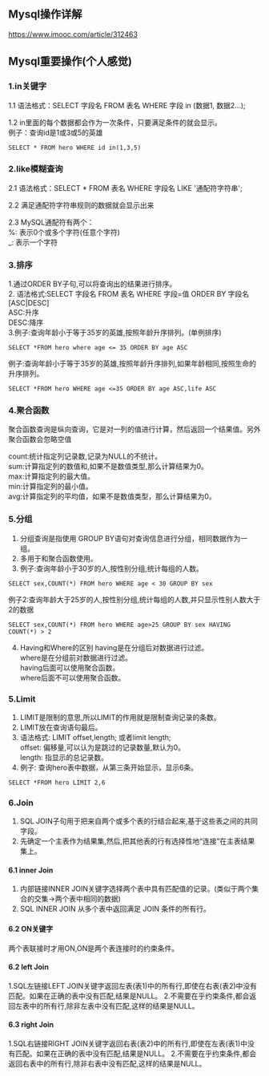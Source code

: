 ## Mysql操作详解
https://www.imooc.com/article/312463

## Mysql重要操作(个人感觉)
### 1.in关键字
1.1 语法格式：SELECT 字段名 FROM 表名 WHERE 字段 in (数据1, 数据2...);  

1.2 in里面的每个数据都会作为一次条件，只要满足条件的就会显示。  
例子：查询id是1或3或5的英雄
```
SELECT * FROM hero WHERE id in(1,3,5)
```
### 2.like模糊查询
2.1 语法格式：SELECT * FROM 表名 WHERE 字段名 LIKE '通配符字符串';  

2.2 满足通配符字符串规则的数据就会显示出来  

2.3 MySQL通配符有两个：  
 %: 表示0个或多个字符(任意个字符)  
 _: 表示一个字符  

### 3.排序
1.通过ORDER BY子句,可以将查询出的结果进行排序。  
2. 语法格式:SELECT 字段名 FROM 表名 WHERE 字段=值 ORDER BY 字段名 [ASC|DESC]   
ASC:升序  
DESC:降序  
3.例子:查询年龄小于等于35岁的英雄,按照年龄升序排列。(单例排序)    
```
SELECT *FROM hero where age <= 35 ORDER BY age ASC
```
例子:查询年龄小于等于35岁的英雄,按照年龄升序排列,如果年龄相同,按照生命的升序排列。
```
SELECT *FROM hero WHERE age <=35 ORDER BY age ASC,life ASC
```
### 4.聚合函数
聚合函数查询是纵向查询，它是对一列的值进行计算，然后返回一个结果值。另外聚合函数会忽略空值

count:统计指定列记录数,记录为NULL的不统计。  
sum:计算指定列的数值和,如果不是数值类型,那么计算结果为0。    
max:计算指定列的最大值。  
min:计算指定列的最小值。  
avg:计算指定列的平均值，如果不是数值类型，那么计算结果为0。  

### 5.分组
1. 分组查询是指使用 GROUP BY语句对查询信息进行分组，相同数据作为一组。
2. 多用于和聚合函数使用。  
3. 例子:查询年龄小于30岁的人,按性别分组,统计每组的人数。
```
SELECT sex,COUNT(*) FROM hero WHERE age < 30 GROUP BY sex  
```
例子2:查询年龄大于25岁的人,按性别分组,统计每组的人数,并只显示性别人数大于2的数据
```
SELECT sex,COUNT(*) FROM hero WHERE age>25 GROUP BY sex HAVING COUNT(*) > 2
```
4. Having和Where的区别
having是在分组后对数据进行过滤。  
where是在分组前对数据进行过滤。  
having后面可以使用聚合函数。  
where后面不可以使用聚合函数。  

### 5.Limit
1. LIMIT是限制的意思,所以LIMIT的作用就是限制查询记录的条数。  
2. LIMIT放在查询语句最后。  
3. 语法格式:
LIMIT offset,length; 或者limit length;  
offset: 偏移量,可以认为是跳过的记录数量,默认为0。  
length: 指显示的总记录数。  
4. 例子: 查询hero表中数据，从第三条开始显示，显示6条。  
```
SELECT *FROM hero LIMIT 2,6
```
### 6.Join
1. SQL JOIN子句用于把来自两个或多个表的行结合起来,基于这些表之间的共同字段。  
2. 先确定一个主表作为结果集,然后,把其他表的行有选择性地“连接”在主表结果集上。  
#### 6.1 inner Join
1. 内部链接INNER JOIN关键字选择两个表中具有匹配值的记录。(类似于两个集合的交集->两个表中相同的数据)
2. SQL INNER JOIN 从多个表中返回满足 JOIN 条件的所有行。
#### 6.2 ON关键字
两个表联接时才用ON,ON是两个表连接时的约束条件。

#### 6.2 left Join
1.SQL左链接LEFT JOIN关键字返回左表(表1)中的所有行,即使在右表(表2)中没有匹配。如果在正确的表中没有匹配,结果是NULL。
2.不需要在乎约束条件,都会返回左表中的所有行,除非左表中没有匹配,这样的结果是NULL。 

#### 6.3 right Join
1.SQL右链接RIGHT JOIN关键字返回右表(表2)中的所有行,即使在左表(表1)中没有匹配。如果在正确的表中没有匹配,结果是NULL。
2.不需要在乎约束条件,都会返回右表中的所有行,除非右表中没有匹配,这样的结果是NULL。






